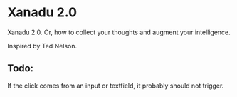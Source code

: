 # Xanadu 2.0
Xanadu 2.0. Or, how to collect your thoughts and augment your intelligence.

Inspired by Ted Nelson.


Todo:
---
If the click comes from an input or textfield, it probably should not trigger.
